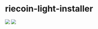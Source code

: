# riecoin-light-installer

<img src="https://raw.githubusercontent.com/RIC-DeKon/riecoin-light-installer/main/li01-riecoin_V0.20.0RC1/preview/LI01-en.png">


<img src="https://raw.githubusercontent.com/RIC-DeKon/riecoin-light-installer/main/li01-riecoin_V0.20.0RC1/preview/LI01-fr.png">
